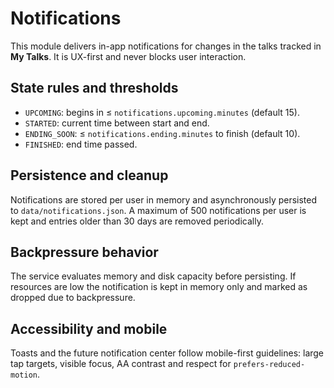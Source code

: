 # Notifications

This module delivers in-app notifications for changes in the talks tracked in **My Talks**. It is
UX-first and never blocks user interaction.

## State rules and thresholds
- `UPCOMING`: begins in ≤ `notifications.upcoming.minutes` (default 15).
- `STARTED`: current time between start and end.
- `ENDING_SOON`: ≤ `notifications.ending.minutes` to finish (default 10).
- `FINISHED`: end time passed.

## Persistence and cleanup
Notifications are stored per user in memory and asynchronously persisted to `data/notifications.json`.
A maximum of 500 notifications per user is kept and entries older than 30 days are removed
periodically.

## Backpressure behavior
The service evaluates memory and disk capacity before persisting. If resources are low the
notification is kept in memory only and marked as dropped due to backpressure.

## Accessibility and mobile
Toasts and the future notification center follow mobile-first guidelines: large tap targets,
visible focus, AA contrast and respect for `prefers-reduced-motion`.
